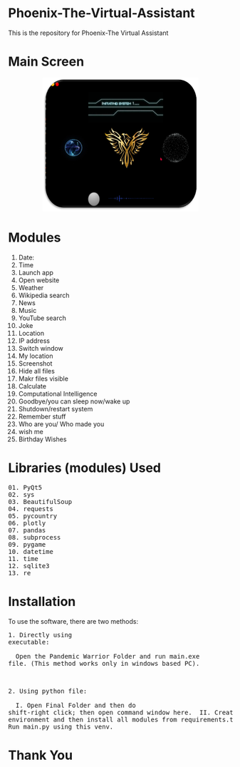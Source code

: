 # Phoenix-The-Virtual-Assistant
This is the repository for Phoenix-The Virtual Assistant

# Main Screen
<p align="center">
<img src="images/Output.png" width="350px" height="300px">
</p>

# Modules
1.	Date:
2. Time
3. Launch app
4. Open website
5. Weather
6. Wikipedia search
7. News
8. Music
9. YouTube search
10. Joke
11. Location
12. IP address
13. Switch window
14. My location
15. Screenshot
16. Hide all files
17. Makr files visible
18. Calculate
19. Computational Intelligence
20. Goodbye/you can sleep now/wake up
21. Shutdown/restart system
22. Remember stuff
23. Who are you/ Who made you
24. wish me
25. Birthday Wishes


# Libraries (modules) Used
<pre>
01. PyQt5
02. sys
03. BeautifulSoup
04. requests
05. pycountry
06. plotly
07. pandas
08. subprocess
09. pygame
10. datetime
11. time
12. sqlite3
13. re
</pre>

# Installation

To use the software, there are two methods:
    <pre>1. Directly using executable:<br></br>
            &emsp;Open the Pandemic Warrior Folder and run main.exe file. (This method works only in windows based PC).<br></br>
    </pre>
    <pre>2. Using python file:<br></br>
            &emsp;I. Open Final Folder and then do shift-right click; then open command window here.
            &emsp;II. Create virtual environment and then install all modules from requirements.txt.
            &emsp;III. Run main.py using this venv.
    </pre>
        
# Thank You
        

